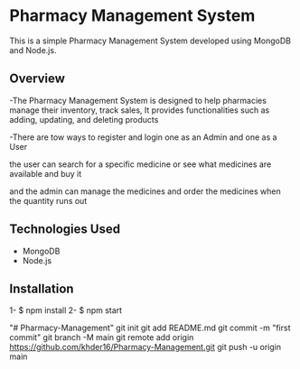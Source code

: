 
# Pharmacy Management System

This is a simple Pharmacy Management System developed using MongoDB and Node.js.

## Overview

-The Pharmacy Management System is designed to help pharmacies manage their inventory, track sales, It provides functionalities such as adding, updating, and deleting products 

-There are tow ways to register and login one as an Admin and one as a User

the user can search for a specific medicine or see what medicines are available and buy it 

and the admin can manage the medicines and order the medicines when the quantity runs out
## Technologies Used

- MongoDB
- Node.js

## Installation

1- $ npm install
2- $ npm start

"# Pharmacy-Management"  git init git add README.md git commit -m "first commit" git branch -M main git remote add origin https://github.com/khder16/Pharmacy-Management.git git push -u origin main
